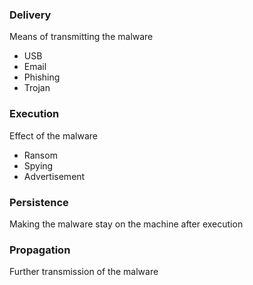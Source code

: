 ### Delivery
Means of transmitting the malware
+ USB
+ Email
+ Phishing
+ Trojan

### Execution
Effect of the malware
+ Ransom
+ Spying
+ Advertisement

### Persistence
Making the malware stay on the machine after execution

### Propagation
Further transmission of the malware